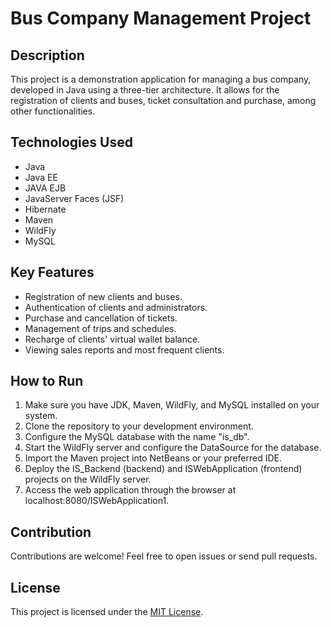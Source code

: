 # Bus Company Management Project

## Description
This project is a demonstration application for managing a bus company, developed in Java using a three-tier architecture. It allows for the registration of clients and buses, ticket consultation and purchase, among other functionalities.

## Technologies Used
- Java
- Java EE
- JAVA EJB
- JavaServer Faces (JSF)
- Hibernate
- Maven
- WildFly
- MySQL

## Key Features
- Registration of new clients and buses.
- Authentication of clients and administrators.
- Purchase and cancellation of tickets.
- Management of trips and schedules.
- Recharge of clients' virtual wallet balance.
- Viewing sales reports and most frequent clients.

## How to Run
1. Make sure you have JDK, Maven, WildFly, and MySQL installed on your system.
2. Clone the repository to your development environment.
3. Configure the MySQL database with the name "is_db".
4. Start the WildFly server and configure the DataSource for the database.
5. Import the Maven project into NetBeans or your preferred IDE.
6. Deploy the IS_Backend (backend) and ISWebApplication (frontend) projects on the WildFly server.
7. Access the web application through the browser at localhost:8080/ISWebApplication1.

## Contribution
Contributions are welcome! Feel free to open issues or send pull requests.

## License
This project is licensed under the [MIT License](https://opensource.org/licenses/MIT).
